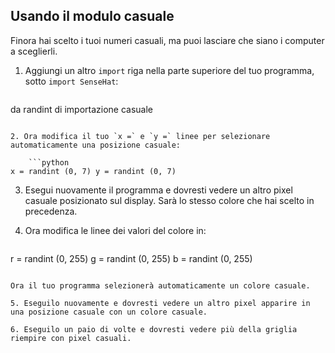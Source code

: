 ## Usando il modulo casuale

Finora hai scelto i tuoi numeri casuali, ma puoi lasciare che siano i computer a sceglierli.

1. Aggiungi un altro `import` riga nella parte superiore del tuo programma, sotto `import SenseHat`:
    
    ```python
da randint di importazione casuale
```

2. Ora modifica il tuo `x =` e `y =` linee per selezionare automaticamente una posizione casuale:
    
    ```python
x = randint (0, 7) y = randint (0, 7)
```

3. Esegui nuovamente il programma e dovresti vedere un altro pixel casuale posizionato sul display. Sarà lo stesso colore che hai scelto in precedenza.

4. Ora modifica le linee dei valori del colore in:
    
    ```python
r = randint (0, 255) g = randint (0, 255) b = randint (0, 255)
```

Ora il tuo programma selezionerà automaticamente un colore casuale.

5. Eseguilo nuovamente e dovresti vedere un altro pixel apparire in una posizione casuale con un colore casuale.

6. Eseguilo un paio di volte e dovresti vedere più della griglia riempire con pixel casuali.